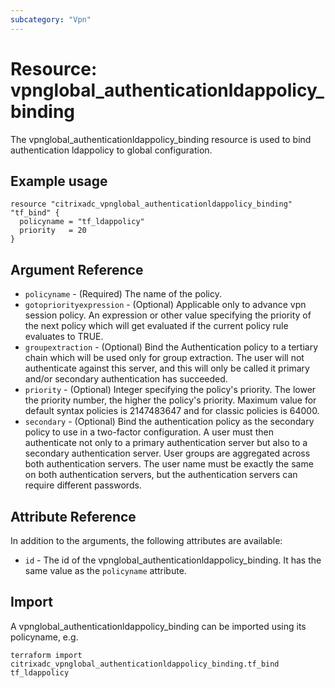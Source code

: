 ```yaml
---
subcategory: "Vpn"
---
```


# Resource: vpnglobal_authenticationldappolicy_binding

The vpnglobal_authenticationldappolicy_binding resource is used to bind authentication ldappolicy to global configuration.


## Example usage

```hcl
resource "citrixadc_vpnglobal_authenticationldappolicy_binding" "tf_bind" {
  policyname = "tf_ldappolicy"
  priority   = 20
}
```


## Argument Reference

* `policyname` - (Required) The name of the policy.
* `gotopriorityexpression` - (Optional) Applicable only to advance vpn session policy. An expression or other value specifying the priority of the next policy which will get evaluated if the current policy rule evaluates to TRUE.
* `groupextraction` - (Optional) Bind the Authentication policy to a tertiary chain which will be used only for group extraction.  The user will not authenticate against this server, and this will only be called it primary and/or secondary authentication has succeeded.
* `priority` - (Optional) Integer specifying the policy's priority. The lower the priority number, the higher the policy's priority. Maximum value for default syntax policies is 2147483647 and for classic policies is 64000.
* `secondary` - (Optional) Bind the authentication policy as the secondary policy to use in a two-factor configuration. A user must then authenticate not only to a primary authentication server but also to a secondary authentication server. User groups are aggregated across both authentication servers. The user name must be exactly the same on both authentication servers, but the authentication servers can require different passwords.


## Attribute Reference

In addition to the arguments, the following attributes are available:

* `id` - The id of the vpnglobal_authenticationldappolicy_binding. It has the same value as the `policyname` attribute.


## Import

A vpnglobal_authenticationldappolicy_binding can be imported using its policyname, e.g.

```shell
terraform import citrixadc_vpnglobal_authenticationldappolicy_binding.tf_bind tf_ldappolicy
```
